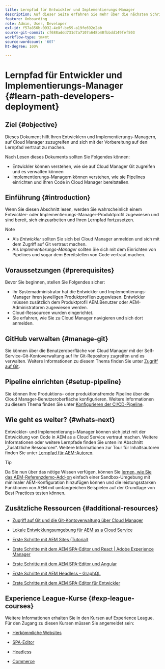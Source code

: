 ```yaml
---
title: Lernpfad für Entwickler und Implementierungs-Manager
description: Auf dieser Seite erfahren Sie mehr über die nächsten Schritte nach dem Zugriff, wenn Sie Entwickler oder Implementierungs-Manager sind.
feature: Onboarding
role: Admin, User, Developer
exl-id: f57a856b-0932-4e8f-be59-a19fe692e2ab
source-git-commit: cf688addd731d7a7107a648b40fbbdd149fef503
workflow-type: tm+mt
source-wordcount: '607'
ht-degree: 100%

---
```


# Lernpfad für Entwickler und Implementierungs-Manager {#learn-path-developers-deployment}

## Ziel {#objective}

Dieses Dokument hilft Ihren Entwicklern und Implementierungs-Managern, auf Cloud Manager zuzugreifen und sich mit der Vorbereitung auf den Lernpfad vertraut zu machen.

Nach Lesen dieses Dokuments sollten Sie Folgendes können:

* Entwickler können verstehen, wie sie auf Cloud Manager Git zugreifen und es verwalten können
* Implementierungs-Managern können verstehen, wie sie Pipelines einrichten und ihren Code in Cloud Manager bereitstellen.

## Einführung {#introduction}

Wenn Sie diesen Abschnitt lesen, werden Sie wahrscheinlich einem Entwickler- oder Implementierungs-Manager-Produktprofil zugewiesen und sind bereit, sich einzuarbeiten und Ihren Lernpfad fortzusetzen.

>[!NOTE]
>* Als *Entwickler* sollten Sie sich bei Cloud Manager anmelden und sich mit dem Zugriff auf Git vertraut machen.
>* Als *Implementierungs-Manager* sollten Sie sich mit dem Einrichten von Pipelines und sogar dem Bereitstellen von Code vertraut machen.


## Voraussetzungen {#prerequisites}

Bevor Sie beginnen, stellen Sie Folgendes sicher:

* Ihr Systemadministrator hat die Entwickler und Implementierungs-Manager ihren jeweiligen Produktprofilen zugewiesen. Entwickler müssen zusätzlich dem Produktprofil AEM.Benutzer oder AEM-Administratoren zugewiesen werden.
* Cloud-Ressourcen wurden eingerichtet.
* Sie erfahren, wie Sie zu Cloud Manager navigieren und sich dort anmelden.

## GitHub verwalten {#manage-git}

Sie können über die Benutzeroberfläche von Cloud Manager mit der Self-Service-Git-Kontoverwaltung auf Ihr Git-Repository zugreifen und es verwalten.
Weitere Informationen zu diesem Thema finden Sie unter [Zugriff auf Git](https://experienceleague.adobe.com/docs/experience-manager-cloud-service/implementing/managing-code/accessing-git.html?lang=de).

## Pipeline einrichten {#setup-pipeline}

Sie können Ihre Produktions- oder produktionsfremde Pipeline über die Cloud Manager-Benutzeroberfläche konfigurieren.
Weitere Informationen zu diesem Thema finden Sie unter [Konfigurieren der CI/CD-Pipeline](https://experienceleague.adobe.com/docs/experience-manager-cloud-service/implementing/using-cloud-manager/configure-pipeline.html?lang=de).

## Wie geht es weiter? {#whats-next}

Entwickler- und Implementierungs-Manager können sich jetzt mit der Entwicklung von Code in AEM as a Cloud Service vertraut machen. Weitere Informationen oder weitere Lernpfade finden Sie unten im Abschnitt „Zusätzliche Ressourcen“. Weitere Informationen zur Tour für Inhaltsautoren finden Sie unter [Lernpfad für AEM-Autoren](/help/journey-onboarding/sysadmin/learning-path-aem-users.md).

>[!TIP]
>
>Da Sie nun über das nötige Wissen verfügen, können Sie [lernen, wie Sie das AEM-Referenzdemo-Add-on](/help/journey-sites/demos-add-on/overview.md) einfach einer Sandbox-Umgebung mit minimaler AEM-Konfiguration hinzufügen können und die leistungsstarken Funktionen von AEM mit umfangreichen Beispielen auf der Grundlage von Best Practices testen können.

## Zusätzliche Ressourcen {#additional-resources}

* [Zugriff auf Git und die Git-Kontoverwaltung über Cloud Manager](https://experienceleague.adobe.com/docs/experience-manager-cloud-service/implementing/managing-code/accessing-git.html?lang=en)

* [Lokale Entwicklungsumgebung für AEM as a Cloud Service](https://experienceleague.adobe.com/docs/experience-manager-learn/cloud-service/local-development-environment-set-up/overview.html?lang=de)

* [Erste Schritte mit AEM Sites (Tutorial)](https://experienceleague.adobe.com/docs/experience-manager-learn/getting-started-wknd-tutorial-develop/overview.html?lang=de)

* [Erste Schritte mit dem AEM SPA-Editor und React | Adobe Experience Manager](https://experienceleague.adobe.com/docs/experience-manager-learn/getting-started-with-aem-headless/spa-editor/react/overview.html?lang=de)

* [Erste Schritte mit dem AEM SPA-Editor und Angular](https://experienceleague.adobe.com/docs/experience-manager-learn/getting-started-with-aem-headless/spa-editor/angular/overview.html?lang=de)

* [Erste Schritte mit AEM Headless – GraphQL](https://experienceleague.adobe.com/docs/experience-manager-learn/getting-started-with-aem-headless/graphql/overview.html?lang=de)

* [Erste Schritte mit dem AEM SPA-Editor für Entwickler](https://experienceleague.adobe.com/?Solution=Experience+Manager&amp;Solution=Experience+Manager+Sites&amp;Solution=Experience+Manager+Forms&amp;Solution=Experience+Manager+Screens&amp;lang=de#courses)

## Experience League-Kurse {#exp-league-courses}

Weitere Informationen erhalten Sie in den Kursen auf Experience League. Für den Zugang zu diesen Kursen müssen Sie angemeldet sein:

* [Herkömmliche Websites](https://experienceleague.adobe.com/?Solution=Experience+Manager&amp;Solution=Experience+Manager+Sites&amp;Solution=Experience+Manager+Forms&amp;Solution=Experience+Manager+Screens&amp;lang=de#courses)

* [SPA-Editor](https://experienceleague.adobe.com/?Solution=Experience+Manager&amp;Solution=Experience+Manager+Sites&amp;Solution=Experience+Manager+Forms&amp;Solution=Experience+Manager+Screens&amp;lang=de#courses)

* [Headless](https://experienceleague.adobe.com/?Solution=Experience+Manager&amp;Solution=Experience+Manager+Sites&amp;Solution=Experience+Manager+Forms&amp;Solution=Experience+Manager+Screens&amp;lang=de#courses)

* [Commerce](https://experienceleague.adobe.com/?Solution=Experience+Manager&amp;Solution=Experience+Manager+Sites&amp;Solution=Experience+Manager+Forms&amp;Solution=Experience+Manager+Screens&amp;lang=de#courses)
